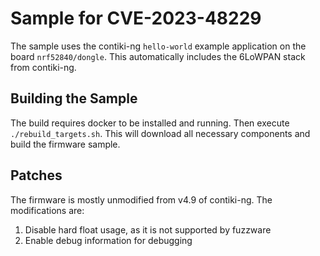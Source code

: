 # Sample for CVE-2023-48229 
The sample uses the contiki-ng `hello-world` example application on the board `nrf52840/dongle`.
This automatically includes the 6LoWPAN stack from contiki-ng.

## Building the Sample
The build requires docker to be installed and running.
Then execute `./rebuild_targets.sh`.
This will download all necessary components and build the firmware sample.

## Patches
The firmware is mostly unmodified from v4.9 of contiki-ng.
The modifications are:
1. Disable hard float usage, as it is not supported by fuzzware
2. Enable debug information for debugging
